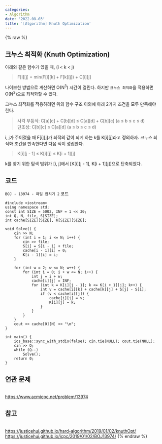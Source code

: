 ```yaml
---
categories:
- Algorithm
date: '2022-08-03'
title: '[Algorithm] Knuth Optimization'
---
```


{% raw %}
## 크누스 최적화 (Knuth Optimization)
아래와 같은 함수가 있을 때, (i < k < j)
> F[i][j] = min(F[i][k] + F[k][j]) + C[i][j]<br>

나이브한 방법으로 계산하면 O(N<sup>3</sup>) 시간이 걸린다. 하지만 `크누스 최적화`을 적용하면 O(N<sup>2</sup>)으로 최적화할 수 있다.

크누스 최적화를 적용하려면 위의 함수 구조 이외에 아래 2가지 조건을 모두 만족해야 한다.
> 사각 부등식: C[a][c] + C[b][d] ≤ C[a][d] + C[b][c] (a ≤ b ≤ c ≤ d)<br>
> 단조성: C[b][c] ≤ C[a][d] (a ≤ b ≤ c ≤ d)<br>

i, j가 주어졌을 때 F[i][j]가 최적의 값이 되게 하는 k를 K[i][j]라고 정의하자. 크누스 최적화 조건을 만족한다면 다음 식이 성립한다.
> K[i][j - 1] ≤ K[i][j] ≤ K[i + 1][j]<br>

k를 찾기 위한 탐색 범위가 [i, j]에서 [K[i][j - 1], K[i + 1][j]]으로 단축되었다.

## 코드
`BOJ - 13974 - 파일 합치기 2` 코드
```
#include <iostream>
using namespace std;
const int SIZE = 5002, INF = 1 << 30;
int Q, N, file, S[SIZE];
int cache[SIZE][SIZE], K[SIZE][SIZE];

void Solve() {
	cin >> N;
	for (int i = 1; i <= N; i++) {
		cin >> file;
		S[i] = S[i - 1] + file;
		cache[i - 1][i] = 0;
		K[i - 1][i] = i;
	}

	for (int w = 2; w <= N; w++) {
		for (int i = 0; i + w <= N; i++) {
			int j = i + w;
			cache[i][j] = INF;
			for (int k = K[i][j - 1]; k <= K[i + 1][j]; k++) {
				int v = cache[i][k] + cache[k][j] + S[j] - S[i];
				if (v < cache[i][j]) {
					cache[i][j] = v;
					K[i][j] = k;
				}
			}
		}
	}
	cout << cache[0][N] << "\n";
}

int main() {
	ios_base::sync_with_stdio(false); cin.tie(NULL); cout.tie(NULL);
	cin >> Q;
	while (Q--)
		Solve();
	return 0;
}
```

## 연관 문제
<br>https://www.acmicpc.net/problem/13974

## 참고
<br>https://justicehui.github.io/hard-algorithm/2019/01/02/knuthOpt/
<br>https://justicehui.github.io/icpc/2019/01/02/BOJ13974/
{% endraw %}